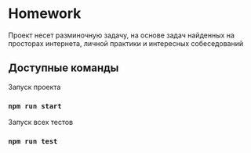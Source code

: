 # Homework

Проект несет разминочную задачу, на основе задач найденных на просторах интернета, личной практики и интересных собеседований

## Доступные команды

Запуск проекта

### `npm run start`

Запуск всех тестов

### `npm run test`
